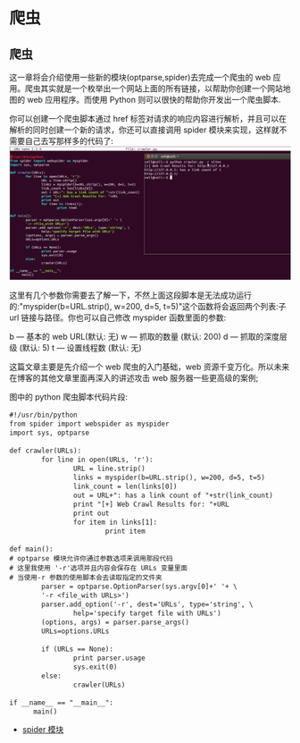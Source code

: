 # 爬虫

## 爬虫

这一章将会介绍使用一些新的模块(optparse,spider)去完成一个爬虫的 web 应用。爬虫其实就是一个枚举出一个网站上面的所有链接，以帮助你创建一个网站地图的 web 应用程序。而使用 Python 则可以很快的帮助你开发出一个爬虫脚本.

你可以创建一个爬虫脚本通过 href 标签对请求的响应内容进行解析，并且可以在解析的同时创建一个新的请求，你还可以直接调用 spider 模块来实现，这样就不需要自己去写那样多的代码了: ![crawler.py](img/0x601.png)

这里有几个参数你需要去了解一下，不然上面这段脚本是无法成功运行的:"myspider(b=URL.strip(), w=200, d=5, t=5)"这个函数将会返回两个列表:子 url 链接与路径。你也可以自己修改 myspider 函数里面的参数:

b — 基本的 web URL(默认: 无) w — 抓取的数量 (默认: 200) d — 抓取的深度层级 (默认: 5) t — 设置线程数 (默认: 无)

这篇文章主要是先介绍一个 web 爬虫的入门基础，web 资源千变万化。所以未来在博客的其他文章里面再深入的讲述攻击 web 服务器一些更高级的案例;

图中的 python 爬虫脚本代码片段:

```
#!/usr/bin/python
from spider import webspider as myspider
import sys, optparse

def crawler(URLs):
        for line in open(URLs, 'r'):
                URL = line.strip()
                links = myspider(b=URL.strip(), w=200, d=5, t=5)
                link_count = len(links[0])
                out = URL+": has a link count of "+str(link_count)
                print "[+] Web Crawl Results for: "+URL
                print out
                for item in links[1]:
                        print item

def main():
# optparse 模块允许你通过参数选项来调用那段代码
# 这里我使用 '-r'选项并且内容会保存在 URLs 变量里面
# 当使用-r 参数的使用脚本会去读取指定的文件夹
        parser = optparse.OptionParser(sys.argv[0]+' '+ \
        '-r <file_with URLs>')
        parser.add_option('-r', dest='URLs', type='string', \
                help='specify target file with URLs')
        (options, args) = parser.parse_args()
        URLs=options.URLs

        if (URLs == None):
                print parser.usage
                sys.exit(0)
        else:
                crawler(URLs)

if __name__ == "__main__":
      main() 
```

*   [spider 模块](https://pypi.python.org/pypi/spider.py/)